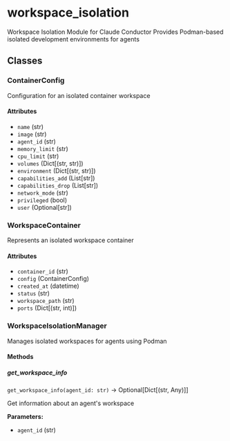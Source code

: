 # workspace_isolation

Workspace Isolation Module for Claude Conductor
Provides Podman-based isolated development environments for agents

## Classes

### ContainerConfig

Configuration for an isolated container workspace

#### Attributes

- `name` (str)
- `image` (str)
- `agent_id` (str)
- `memory_limit` (str)
- `cpu_limit` (str)
- `volumes` (Dict[(str, str)])
- `environment` (Dict[(str, str)])
- `capabilities_add` (List[str])
- `capabilities_drop` (List[str])
- `network_mode` (str)
- `privileged` (bool)
- `user` (Optional[str])

### WorkspaceContainer

Represents an isolated workspace container

#### Attributes

- `container_id` (str)
- `config` (ContainerConfig)
- `created_at` (datetime)
- `status` (str)
- `workspace_path` (str)
- `ports` (Dict[(str, int)])

### WorkspaceIsolationManager

Manages isolated workspaces for agents using Podman

#### Methods

##### get_workspace_info

`get_workspace_info(agent_id: str)` -> Optional[Dict[(str, Any)]]

Get information about an agent's workspace

**Parameters:**
- `agent_id` (str)
